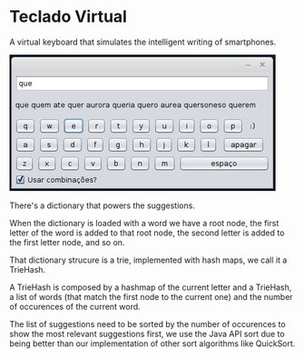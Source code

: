 # Teclado Virtual

A virtual keyboard that simulates the intelligent writing of smartphones.

![Screenshot](screenshots/screenshot.png "Screenshot")

There's a dictionary that powers the suggestions.

When the dictionary is loaded with a word we have a root node, the first letter of the word is added to that root node, the second letter is added to the first letter node, and so on.

That dictionary strucure is a trie, implemented with hash maps, we call it a TrieHash.

A TrieHash is composed by a hashmap of the current letter and a TrieHash, a list of words (that match the first node to the current one) and the number of occurences of the current word.

The list of suggestions need to be sorted by the number of occurences to show the most relevant suggestions first, we use the Java API sort due to being better than our implementation of other sort algorithms like QuickSort.
